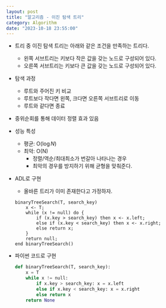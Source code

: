 ```yaml
---
layout: post
title: "알고리즘 - 이진 탐색 트리"
category: Algorithm
date: "2023-10-18 23:55:00"
---
```


- 트리 중 이진 탐색 트리는 아래와 같은 조건을 만족하는 트리다.
    - 왼쪽 서브트리는 키보다 작은 값을 갖는 노드로 구성되어 있다.
    - 오른쪽 서브트리는 키보다 큰 값을 갖는 노드로 구성되어 있다.
- 탐색 과정
    - 루트와 주어진 키 비교
    - 루트보다 작다면 왼쪽, 크다면 오른쪽 서브트리로 이동
    - 루트와 같다면 종료
- 중위순회를 통해 데이터 정렬 효과 있음
- 성능 특성
    - 평균: O($\log N$)
    - 최악: O(N)
        - 정렬/역순/최대최소가 번갈아 나타나는 경우
        - 최악의 경우를 방지하기 위해 균형을 맞춰준다.
- ADL로 구현
    - 올바른 트리가 이미 존재한다고 가정하자.
    
    ```
    binaryTreeSearch(T, search_key)
    	x <- T;
    	while (x != null) do {
    		if (x.key > search_key) then x <- x.left;
    		else if (x.key < search_key) then x <- x.right;
    		else return x;
    	}
    	return null;
    end binaryTreeSearch()
    ```
    
- 파이썬 코드로 구현
    
    ```python
    def binaryTreeSearch(T, search_key):
    	x = T
    	while x != null:
    		if x.key > search_key: x = x.left
    		else if x.key < search_key: x = x.right
    		else return x
    	return None
    ```